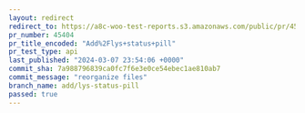 ```yaml
---
layout: redirect
redirect_to: https://a8c-woo-test-reports.s3.amazonaws.com/public/pr/45404/api/index.html
pr_number: 45404
pr_title_encoded: "Add%2Flys+status+pill"
pr_test_type: api
last_published: "2024-03-07 23:54:06 +0000"
commit_sha: 7a988796839ca0fc7f6e3e0ce54ebec1ae810ab7
commit_message: "reorganize files"
branch_name: add/lys-status-pill
passed: true
---
```

